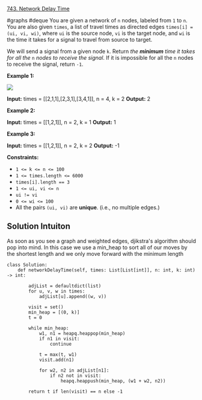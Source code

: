 [743. Network Delay Time](https://leetcode.com/problems/network-delay-time/)

#graphs #deque
You are given a network of `n` nodes, labeled from `1` to `n`. You are also given `times`, a list of travel times as directed edges `times[i] = (ui, vi, wi)`, where `ui` is the source node, `vi` is the target node, and `wi` is the time it takes for a signal to travel from source to target.

We will send a signal from a given node `k`. Return _the **minimum** time it takes for all the_ `n` _nodes to receive the signal_. If it is impossible for all the `n` nodes to receive the signal, return `-1`.

**Example 1:**

![](https://assets.leetcode.com/uploads/2019/05/23/931_example_1.png)

**Input:** times = [[2,1,1],[2,3,1],[3,4,1]], n = 4, k = 2
**Output:** 2

**Example 2:**

**Input:** times = [[1,2,1]], n = 2, k = 1
**Output:** 1

**Example 3:**

**Input:** times = [[1,2,1]], n = 2, k = 2
**Output:** -1

**Constraints:**

- `1 <= k <= n <= 100`
- `1 <= times.length <= 6000`
- `times[i].length == 3`
- `1 <= ui, vi <= n`
- `ui != vi`
- `0 <= wi <= 100`
- All the pairs `(ui, vi)` are **unique**. (i.e., no multiple edges.)

## Solution Intuiton

As soon as you see a graph and weighted edges, djikstra's algorithm should pop into mind. In this case we use a min_heap to sort all of our moves by the shortest length and we only move forward with the minimum length

```
class Solution:
    def networkDelayTime(self, times: List[List[int]], n: int, k: int) -> int:
        
        adjList = defaultdict(list)
        for u, v, w in times:
            adjList[u].append((w, v))
        
        visit = set()
        min_heap = [(0, k)]
        t = 0
        
        while min_heap:
            w1, n1 = heapq.heappop(min_heap)
            if n1 in visit:
                continue
                
            t = max(t, w1)
            visit.add(n1)
            
            for w2, n2 in adjList[n1]:
                if n2 not in visit:
                    heapq.heappush(min_heap, (w1 + w2, n2))

        return t if len(visit) == n else -1
```